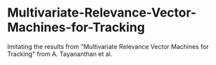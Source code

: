 # Multivariate-Relevance-Vector-Machines-for-Tracking
Imitating the results from "Multivariate Relevance Vector Machines for Tracking" from A. Tayananthan et al. 
